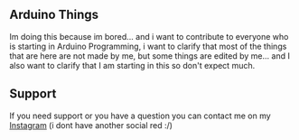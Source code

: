 ## Arduino Things

Im doing this because im bored... and i want to contribute to everyone who is starting in Arduino Programming, i want to clarify that most of the things that are here are not made by me, but some things are edited by me... and I also want to clarify that I am starting in this so don't expect much.

## Support

If you need support or you have a question you can contact me on my [Instagram](https://instagram.com/not_vxctor) (i dont have another social red :/)
